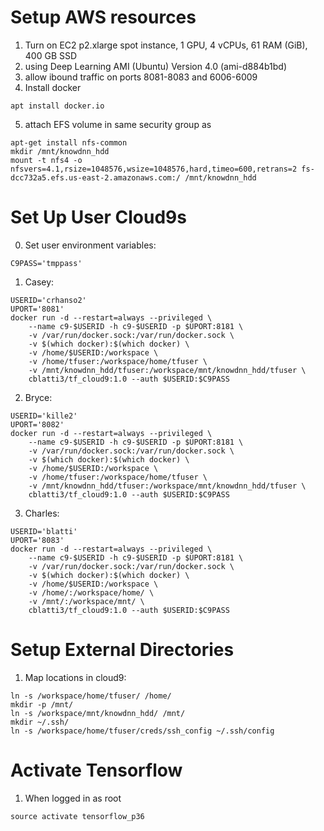 # Setup AWS resources

1. Turn on EC2 p2.xlarge spot instance, 1 GPU, 4 vCPUs, 61 RAM (GiB), 400 GB SSD
2. using Deep Learning AMI (Ubuntu) Version 4.0 (ami-d884b1bd)
3. allow ibound traffic on ports 8081-8083 and 6006-6009
4. Install docker

```
apt install docker.io
```

5. attach EFS volume in same security group as

```
apt-get install nfs-common
mkdir /mnt/knowdnn_hdd
mount -t nfs4 -o nfsvers=4.1,rsize=1048576,wsize=1048576,hard,timeo=600,retrans=2 fs-dcc732a5.efs.us-east-2.amazonaws.com:/ /mnt/knowdnn_hdd
```

# Set Up User Cloud9s

0. Set user environment variables:

```
C9PASS='tmppass'
```

1. Casey:

```
USERID='crhanso2'
UPORT='8081'
docker run -d --restart=always --privileged \
    --name c9-$USERID -h c9-$USERID -p $UPORT:8181 \
    -v /var/run/docker.sock:/var/run/docker.sock \
    -v $(which docker):$(which docker) \
    -v /home/$USERID:/workspace \
    -v /home/tfuser:/workspace/home/tfuser \
    -v /mnt/knowdnn_hdd/tfuser:/workspace/mnt/knowdnn_hdd/tfuser \
    cblatti3/tf_cloud9:1.0 --auth $USERID:$C9PASS
```

2. Bryce:

```
USERID='kille2'
UPORT='8082'
docker run -d --restart=always --privileged \
    --name c9-$USERID -h c9-$USERID -p $UPORT:8181 \
    -v /var/run/docker.sock:/var/run/docker.sock \
    -v $(which docker):$(which docker) \
    -v /home/$USERID:/workspace \
    -v /home/tfuser:/workspace/home/tfuser \
    -v /mnt/knowdnn_hdd/tfuser:/workspace/mnt/knowdnn_hdd/tfuser \
    cblatti3/tf_cloud9:1.0 --auth $USERID:$C9PASS
```

3. Charles:

```
USERID='blatti'
UPORT='8083'
docker run -d --restart=always --privileged \
    --name c9-$USERID -h c9-$USERID -p $UPORT:8181 \
    -v /var/run/docker.sock:/var/run/docker.sock \
    -v $(which docker):$(which docker) \
    -v /home/$USERID:/workspace \
    -v /home/:/workspace/home/ \
    -v /mnt/:/workspace/mnt/ \
    cblatti3/tf_cloud9:1.0 --auth $USERID:$C9PASS
```

# Setup External Directories

1. Map locations in cloud9:

```
ln -s /workspace/home/tfuser/ /home/
mkdir -p /mnt/
ln -s /workspace/mnt/knowdnn_hdd/ /mnt/
mkdir ~/.ssh/
ln -s /workspace/home/tfuser/creds/ssh_config ~/.ssh/config
```

# Activate Tensorflow

1. When logged in as root

```
source activate tensorflow_p36
```